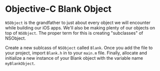 # Objective-C Blank Object

`NSObject` is the grandfather to just about every object we will encounter while building our iOS apps. We'll also be making plenty of our objects on top of `NSObject`. The proper term for this is creating "subclasses" of NSObject.

Create a new sublcass of `NSObject` called `Blank`. Once you add the file to your project, import `Blank.h` in to your `main.m` file. Finally, allocate and initialize a new instance of your Blank object with the variable name `myBlankObject`.


